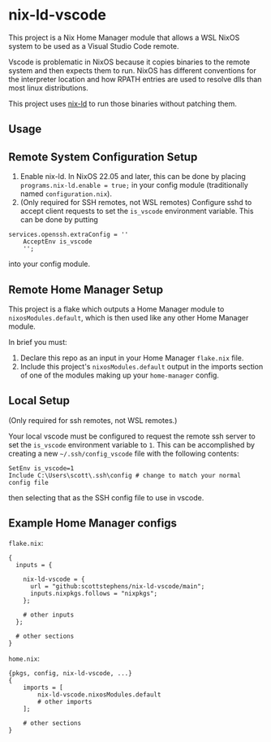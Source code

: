 # nix-ld-vscode
This project is a Nix Home Manager module that allows a WSL NixOS system to be used as a Visual Studio Code remote.

Vscode is problematic in NixOS because it copies binaries to the remote system and then expects them to run. NixOS has different conventions for the interpreter location and how RPATH entries are used to resolve dlls than most linux distributions.

This project uses [nix-ld](https://github.com/Mic92/nix-ld) to run those binaries without patching them.

## Usage

## Remote System Configuration Setup

1. Enable nix-ld. In NixOS 22.05 and later, this can be done by placing `programs.nix-ld.enable = true;` in your config module (traditionally named `configuration.nix`).
2. (Only required for SSH remotes, not WSL remotes) Configure sshd to accept client requests to set the `is_vscode` environment variable. This can be done by putting 
```
services.openssh.extraConfig = ''
    AcceptEnv is_vscode
    '';
```
into your config module.

## Remote Home Manager Setup

This project is a flake which outputs a Home Manager module to `nixosModules.default`, which is then used like any other Home Manager module.

In brief you must:
1. Declare this repo as an input in your Home Manager `flake.nix` file. 
2. Include this project's `nixosModules.default` output in the imports section of one of the modules making up your `home-manager` config.

## Local Setup

(Only required for ssh remotes, not WSL remotes.)

Your local vscode must be configured to request the remote ssh server to set the `is_vscode` environment variable to `1`. This can be accomplished by creating a new `~/.ssh/config_vscode` file with the following contents:
```
SetEnv is_vscode=1
Include C:\Users\scott\.ssh\config # change to match your normal config file
```
then selecting that as the SSH config file to use in vscode.

## Example Home Manager configs

`flake.nix`:
```
{
  inputs = {
    
    nix-ld-vscode = {
      url = "github:scottstephens/nix-ld-vscode/main";
      inputs.nixpkgs.follows = "nixpkgs";
    };

    # other inputs    
  };

  # other sections
}
```

`home.nix`:
```
{pkgs, config, nix-ld-vscode, ...}
{
    imports = [
        nix-ld-vscode.nixosModules.default
        # other imports
    ];

    # other sections
}
```
